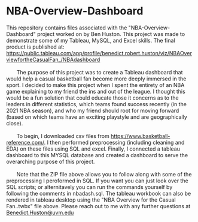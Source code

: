 # NBA-Overview-Dashboard
This repository contains files associated with the "NBA-Overview-Dashboard" project worked on by Ben Huston. This project was made to demonstrate some of my Tableau, MySQL, and Excel skills. The final product is published at: https://public.tableau.com/app/profile/benedict.robert.huston/viz/NBAOverviewfortheCasualFan_/NBAdashboard<br /> <br />
&nbsp;&nbsp;&nbsp;&nbsp;&nbsp;&nbsp; The purpose of this project was to create a Tableau dashboard that would help a casual basketball fan become more deeply immersed in the sport. I decided to make this project when I spent the entirety of an NBA game explaining to my friend the ins and out of the league. I thought this would be a fun solution that could educate those it concerns as to the leaders in different statistics, which teams found success recently (in the 2021 NBA season), and who my friend should root for moving forward (based on which teams have an exciting playstyle and are geographically close). 
<br /> <br />
&nbsp;&nbsp;&nbsp;&nbsp;&nbsp;&nbsp; To begin, I downloaded csv files from https://www.basketball-reference.com/. I then performed preprocessing (including cleaning and EDA) on these files using SQL and excel. Finally, I connected a tableau dashboard to this MYSQL database and created a dashboard to serve the overarching purpose of this project. 
<br /> <br />
&nbsp;&nbsp;&nbsp;&nbsp;&nbsp;&nbsp; Note that the ZIP file above allows you to follow along with some of the preprocessing I peroformed in SQL. If you want you can just look over the SQL scripts; or alternitavely you can run the commands yourself by following the comments in nbadash.sql. The tableau workbook can also be rendered in tableau desktop using the "NBA Overview for the Casual Fan..twbx" file above. Please reach out to me with any further questions at Benedict.Huston@uvm.edu


